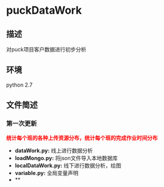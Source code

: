 # puckDataWork
## 描述
对puck项目客户数据进行初步分析
## 环境
python 2.7
## 文件简述
### 第一次更新
**<font color = red>统计每个班的各种上传资源分布，统计每个班的完成作业时间分布</font>**

+ **dataWork.py:** 线上进行数据分析
+ **loadMongo.py:** 将json文件导入本地数据库
+ **localDataWork.py:** 线下进行数据分析，绘图
+ **variable.py:** 全局变量声明
+ **